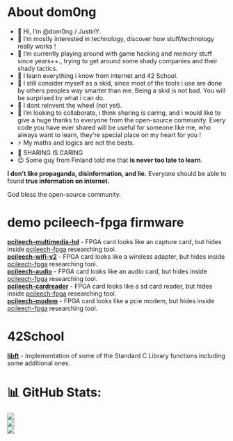 # About dom0ng


- 👋 Hi, I’m @dom0ng / JustinY.
- 👀 I’m mostly interested in technology, discover how stuff/technology really works !
- 🔭  I’m currently playing around with game hacking and memory stuff since years++., trying to get around some shady companies and their shady tactics.
- 🌱 I learn everything i know from internet and 42 School.
- 👯 I still consider myself as a skid, since most of the tools i use are done by others peoples way smarter than me.
  Being a skid is not bad. You will be surprised by what i can do.
- 🤔 I dont reinvent the wheel (not yet).
- 💞️ I’m looking to collaborate, i think sharing is caring, and i would like to give a huge thanks to everyone from the open-source community. 
Every code you have ever shared will be useful for someone like me, who always want to learn, they're special place on my heart for you !
- ⚡ My maths and logics are not the bests.
- 🤍 SHARING IS CARING
- 😉 Some guy from Finland told me that **is never too late to learn**.


**I don't like propaganda, disinformation, and lie.**
Everyone should be able to found **true information on internet.**

God bless the open-source community.

# demo pcileech-fpga firmware 
**[pcileech-multimedia-hd](https://github.com/dom0ng/pcileech-multimedia-hd)** - FPGA card looks like an capture card, but hides inside [pcileech-fpga](https://github.com/ufrisk/pcileech-fpga) researching tool.  
**[pcileech-wifi-v2](https://github.com/dom0ng/pcileech-wifi-v2)** - FPGA card looks like a wireless adapter, but hides inside [pcileech-fpga](https://github.com/ufrisk/pcileech-fpga) researching tool.   
**[pcileech-audio](https://github.com/dom0ng/pcileech-audio)** - FPGA card looks like an audio card, but hides inside [pcileech-fpga](https://github.com/ufrisk/pcileech-fpga) researching tool.   
**[pcileech-cardreader](https://github.com/dom0ng/pcileech-cardreader)** - FPGA card looks like a sd card reader, but hides inside [pcileech-fpga](https://github.com/ufrisk/pcileech-fpga) researching tool.   
**[pcileech-modem](https://github.com/dom0ng/pcileech-modem)** - FPGA card looks like a pcie modem, but hides inside [pcileech-fpga](https://github.com/ufrisk/pcileech-fpga) researching tool.   

# 42School
**[libft](https://github.com/dom0ng/libft)** - Implementation of some of the Standard C Library functions including some additional ones.


# 📊 GitHub Stats:
![](https://github-readme-stats.vercel.app/api?username=dom0ng&theme=onedark&hide_border=true&include_all_commits=true&count_private=true)<br/>
![](https://github-readme-streak-stats.herokuapp.com/?user=dom0ng&theme=onedark&hide_border=true)<br/>
![](https://github-readme-stats.vercel.app/api/top-langs/?username=dom0ng&theme=onedark&hide_border=true&include_all_commits=true&count_private=true&layout=compact)

<!-- Proudly created with GPRM ( https://gprm.itsvg.in ) -->


